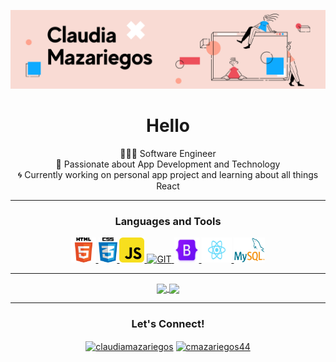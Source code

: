 <p align="center">
  <img src="welcome-banner.png" alt="Welcome, friend!" />
</p>

<h1 align="center">Hello</h1>

<p align="center">
  👩🏻‍💻 Software Engineer<br>
  💬 Passionate about App Development and Technology<br>
  🌀 Currently working on personal app project and learning about all things React
</p>

---

<h3 align="center">Languages and Tools</h3>
<p align="center"> 
  <a href="https://developer.mozilla.org/en-US/docs/Web/HTML" target="_blank"> <img src="img/html-logo.png" alt="HTML5" width="40" height="40"/> </a> 
  <a href="https://developer.mozilla.org/en-US/docs/Web/CSS" target="_blank"> <img src="img/css-logo.png" alt="CSS3" width="30" height="40"/> </a> 
  <a href="https://developer.mozilla.org/en-US/docs/Web/JavaScript" target="_blank"> <img src="img/javascript-logo.png" alt="JAVASCRIPT" width="40" height="40"/> </a> 
  <a href="https://git-scm.com/" target="_blank"> <img src="https://www.vectorlogo.zone/logos/git-scm/git-scm-icon.svg" alt="GIT" width="40" height="40"/> </a> 
  <a href="https://getbootstrap.com" target="_blank"> <img src="img/bootstrap-logo.png" alt="BOOTSTRAP" width="40" height="40"/> </a> 
  <a href="https://reactjs.org/" target="_blank"> <img src="img/react-logo.png" alt="JAVA" width="48" height="40"/> </a>
  <a href="https://www.mysql.com/" target="_blank"> <img src="img/mysql-logo.png" alt="MYSQL" width="50" height="40"/> </a>
</p>

---

<p align="center">
  <a href="https://github.com/anuraghazra/github-readme-stats" title="Go to Source">
    <img width=330px align="center" src="https://github-readme-stats.vercel.app/api/top-langs/?username=cmazariegos44&layout=compact&theme=nightowl">
  </a>
  <a href="https://github.com/anuraghazra/github-readme-stats" title="Go to Source">
    <img width=330px align="center" src="https://github-readme-stats.vercel.app/api?username=cmazariegos44&show_icons=true&theme=nightowl">
  </a>
</p>

---

<h3 align="center">Let's Connect! </h3>
<p align="center">
  <a href="https://www.linkedin.com/in/claudia-mazariegos/" title="claudiamazariegos" target="blank"><img align="center" src="https://cdn.jsdelivr.net/npm/simple-icons@3.0.1/icons/linkedin.svg" alt="claudiamazariegos" height="30" width="40" /></a>
  <a href="https://twitter.com/cmazariegos44" title="@cmazariegos44" target="blank"><img align="center" src="https://cdn.jsdelivr.net/npm/simple-icons@3.0.1/icons/twitter.svg" alt="cmazariegos44" height="30" width="40" /></a>
</p>
